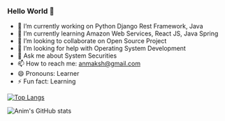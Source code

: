 ### Hello World 👋
- 🔭 I’m currently working on Python Django Rest Framework, Java
- 🌱 I’m currently learning Amazon Web Services, React JS, Java Spring
- 👯 I’m looking to collaborate on Open Source Project
- 🤔 I’m looking for help with Operating System Development
- 💬 Ask me about System Securities
- 📫 How to reach me: anmaksh@gmail.com
- 😄 Pronouns: Learner
- ⚡ Fun fact: Learning

[![Top Langs](https://github-readme-stats.vercel.app/api/top-langs/?username=anim-101&layout=compact&langs_count=10)](https://github.com/anim-101/github-readme-stats)    

![Anim's GitHub stats](https://github-readme-stats.vercel.app/api?username=anim-101&show_icons=true&theme=gruvbox)
